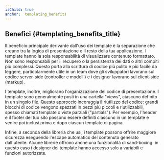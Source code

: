 ```yaml
---
isChild: true
anchor:  templating_benefits
---
```


## Benefici {#templating_benefits_title}

Il beneficio principale derivante dall'uso dei template è la separazione che
creano tra la logica di presentazione e il resto della tua applicazione. I
template hanno la sola responsabilità di visualizzare contenuto formattato. Non
sono responsabili per il recupero o la persistenza dei dati o altri compiti più
complessi. Questo porta alla scrittura di codice più pulito e più facile da
leggere, particolarmente utile in un team dove gli sviluppatori lavorano sul
codice server-side (controller e modelli) e i designer lavorano sul client-side
(markup).

I template, inoltre, migliorano l'organizzazione del codice di presentazione. I
template sono generalmente posti in una cartella "views", ciascuno definito in
un singolo file. Questo approccio incoraggia il riutilizzo del codice: grandi
blocchi di codice vengono spezzati in pezzi più piccoli e riutilizzabili, spesso
chiamati template o viste parziali ("partials"). Per esempio, l'header e il
footer del tuo sito possono essere definiti ciascuno in un template e venire poi
inclusi prima e dopo ciascun template di pagina.

Infine, a seconda della libreria che usi, i template possono offrire maggiore
sicurezza eseguendo l'escape automatico del contenuto generato dall'utente.
Alcune librerie offrono anche una funzionalità di sand-boxing: in questo caso i
designer dei template hanno accesso solo a variabili e funzioni autorizzate.
